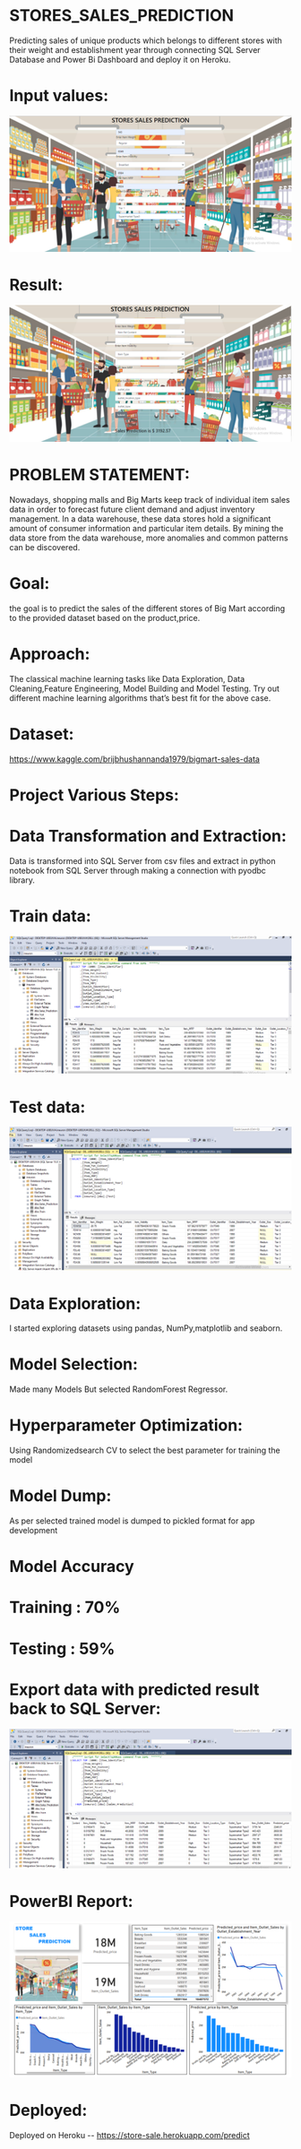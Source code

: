 # STORES_SALES_PREDICTION
Predicting sales of unique products which belongs to different stores with their weight and establishment year through connecting SQL Server Database and Power Bi Dashboard and deploy it on Heroku.

# Input values:
![](https://github.com/naveen12334/Stores_Sales_Prediction/blob/main/Input_Values.PNG)

# Result:
![](https://github.com/naveen12334/Stores_Sales_Prediction/blob/main/Result.PNG)

# PROBLEM STATEMENT:
Nowadays, shopping malls and Big Marts keep track of individual item sales data in order to forecast future client demand and adjust inventory management. In a data warehouse, these data stores hold a significant amount of consumer information and particular item details. By mining the data store from the data warehouse, more anomalies and common patterns can be discovered.

# Goal:
the goal is to predict the sales of the different stores of Big Mart according to the provided dataset based on the product,price.

# Approach:
The classical machine learning tasks like Data Exploration, Data Cleaning,Feature Engineering, Model Building and Model Testing. Try out different machine learning algorithms that’s best fit for the above case.

# Dataset:
https://www.kaggle.com/brijbhushannanda1979/bigmart-sales-data

# Project Various Steps:
# Data Transformation and Extraction:
Data is transformed into SQL Server from csv files and extract in python notebook from SQL Server through making a connection with pyodbc library.

# Train data:
![](https://github.com/naveen12334/Stores_Sales_Prediction/blob/main/SQL/sql_train.PNG)

# Test data:
![](https://github.com/naveen12334/Stores_Sales_Prediction/blob/main/SQL/SQL_test.PNG)

# Data Exploration:
I started exploring datasets using pandas, NumPy,matplotlib and seaborn.

# Model Selection:
Made many Models But selected RandomForest Regressor.

# Hyperparameter Optimization:
Using Randomizedsearch CV to select the best parameter for training the model

# Model Dump:
As per selected trained model is dumped to pickled format for app development

# Model Accuracy 
# Training : 70%
# Testing  : 59%

# Export data with predicted result back to SQL Server:
![](https://github.com/naveen12334/Stores_Sales_Prediction/blob/main/SQL/sql_pred.PNG)

# PowerBI Report:
![](https://github.com/naveen12334/Stores_Sales_Prediction/blob/main/Power%20Bi/Store_sale_powerbi_dashboard.PNG)

# Deployed:
Deployed on Heroku -- https://store-sale.herokuapp.com/predict









